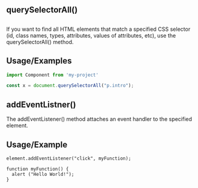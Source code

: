 
## querySelectorAll()


## 
If you want to find all HTML elements that match a specified CSS selector (id, class names, types, attributes, values of attributes, etc), use the querySelectorAll() method.




## Usage/Examples

```javascript
import Component from 'my-project'

const x = document.querySelectorAll("p.intro");

```


## addEventListner()

The addEventListener() method attaches an event handler to the specified element.

## Usage/Example

```
element.addEventListener("click", myFunction);

function myFunction() {
  alert ("Hello World!");
}
```

